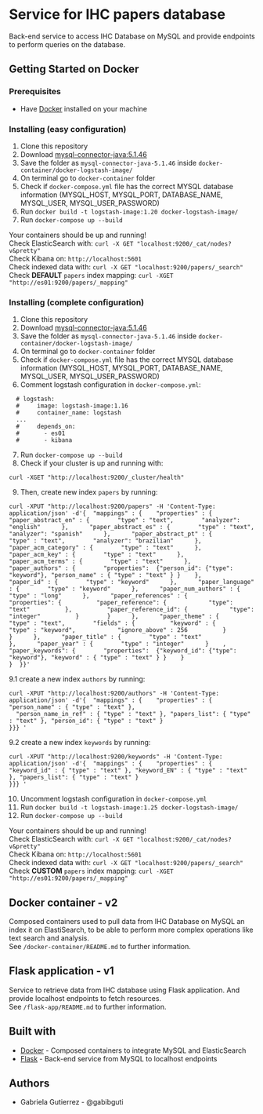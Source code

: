 # Service for IHC papers database 

Back-end service to access IHC Database on MySQL and provide endpoints to perform queries on the database.

## Getting Started on Docker

### Prerequisites
- Have [Docker](https://docs.docker.com/get-docker/) installed on your machine

### Installing (easy configuration)
1. Clone this repository
2. Download [mysql-connector-java:5.1.46](https://jar-download.com/artifacts/mysql/mysql-connector-java/5.1.46/source-code)
3. Save the folder as `mysql-connector-java-5.1.46` inside `docker-container/docker-logstash-image/`
4. On terminal go to `docker-container` folder
5. Check if `docker-compose.yml` file has the correct MYSQL database information (MYSQL_HOST, MYSQL_PORT, DATABASE_NAME, MYSQL_USER, MYSQL_USER_PASSWORD)
6. Run `docker build -t logstash-image:1.20 docker-logstash-image/`
7. Run `docker-compose up --build`

Your containers should be up and running! \
Check ElasticSearch with: `curl -X GET "localhost:9200/_cat/nodes?v&pretty"` \
Check Kibana on: `http://localhost:5601` \
Check indexed data with: `curl -X GET "localhost:9200/papers/_search"` \
Check **DEFAULT** `papers` index mapping: `curl -XGET "http://es01:9200/papers/_mapping"`

### Installing (complete configuration)
1. Clone this repository
2. Download [mysql-connector-java:5.1.46](https://jar-download.com/artifacts/mysql/mysql-connector-java/5.1.46/source-code)
3. Save the folder as `mysql-connector-java-5.1.46` inside `docker-container/docker-logstash-image/`
4. On terminal go to `docker-container` folder
5. Check if `docker-compose.yml` file has the correct MYSQL database information (MYSQL_HOST, MYSQL_PORT, DATABASE_NAME, MYSQL_USER, MYSQL_USER_PASSWORD)
6. Comment logstash configuration in `docker-compose.yml`:
```
  # logstash:
  #     image: logstash-image:1.16
  #     container_name: logstash
  ...
  #     depends_on:
  #       - es01
  #       - kibana
```
7. Run `docker-compose up --build`
8. Check if your cluster is up and running with:
```
curl -XGET "http://localhost:9200/_cluster/health"
```
9. Then, create new index `papers` by running:
```
curl -XPUT "http://localhost:9200/papers" -H 'Content-Type: application/json' -d'{  "mappings" : {    "properties" : {      "paper_abstract_en" : {        "type" : "text",        "analyzer": "english"      },      "paper_abstract_es" : {        "type" : "text",        "analyzer": "spanish"      },      "paper_abstract_pt" : {        "type" : "text",        "analyzer": "brazilian"      },      "paper_acm_category" : {        "type" : "text"      },      "paper_acm_key" : {        "type" : "text"      },      "paper_acm_terms" : {        "type" : "text"      },      "paper_authors" : {        "properties":  {"person_id": {"type": "keyword"}, "person_name" : { "type" : "text" } }    },      "paper_id" : {        "type" : "keyword"      },      "paper_language" : {        "type" : "keyword"      },      "paper_num_authors" : {        "type" : "long"      },      "paper_references" : {        "properties": {          "paper_reference": {            "type": "text"          },          "paper_reference_id": {            "type": "integer"          }        }      },      "paper_theme" : {        "type" : "text",        "fields" : {          "keyword" : {            "type" : "keyword",            "ignore_above" : 256          }        }      },      "paper_title" : {        "type" : "text"              },      "paper_year" : {        "type" : "integer"      }    , "paper_keywords": {        "properties":  {"keyword_id": {"type": "keyword"}, "keyword" : { "type" : "text" } }    }
}  }}'
```

9.1 create a new index `authors` by running:

```
curl -XPUT "http://localhost:9200/authors" -H 'Content-Type: application/json' -d'{  "mappings" : {    "properties" : { "person_name" : { "type" : "text" },
  "person_name_in_ref" : { "type" : "text" }, "papers_list": { "type" : "text" }, "person_id": { "type" : "text" }
}}} '      
```

9.2 create a new index `keywords` by running:

```
curl -XPUT "http://localhost:9200/keywords" -H 'Content-Type: application/json' -d'{  "mappings" : {    "properties" : { "keyword_id" : { "type" : "text" }, "keyword_EN" : { "type" : "text" }, "papers_list": { "type" : "text" }
}}} '      
```

10. Uncomment logstash configuration in `docker-compose.yml`
11. Run `docker build -t logstash-image:1.25 docker-logstash-image/`
12. Run `docker-compose up --build`

Your containers should be up and running! \
Check ElasticSearch with: `curl -X GET "localhost:9200/_cat/nodes?v&pretty"` \
Check Kibana on: `http://localhost:5601` \
Check indexed data with: `curl -X GET "localhost:9200/papers/_search"` \
Check **CUSTOM** `papers` index mapping: `curl -XGET "http://es01:9200/papers/_mapping"`

## Docker container - v2

Composed containers used to pull data from IHC Database on MySQL an index it on ElastiSearch, to be able to perform more complex operations like text search and analysis. \
See `/docker-container/README.md` to further information.

## Flask application - v1

Service to retrieve data from IHC database using Flask application. And provide localhost endpoints to fetch resources. \
See `/flask-app/README.md` to further information.

## Built with
- [Docker](https://www.docker.com/) - Composed containers to integrate MySQL and ElasticSearch
- [Flask](https://flask.palletsprojects.com/en/1.1.x/) - Back-end service from MySQL to localhost endpoints

## Authors
- Gabriela Gutierrez - @gabibguti